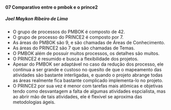  #### 07 Comparativo entre o pmbok e o  prince2
 ##### Joel Maykon Ribeiro de Lima
 
  * O grupo de processos do PMBOK é composto de 42.
  * O grupo de processo do PRINCE2 é composto por 7.
  * As áreas do PMBOK são 9, e são chamadas de Áreas de Conhecimento.
  * As áreas do PRINCE2 são 7 que são chamadas de Temas.
  * O PMBOK além de possuir muitos processos, os detalhes são muitos.
  * O PRINCE2 é resumido e busca a flexibilidade dos projetos.
  * Apesar do PMBOK ser adaptável no caso da redução dos processo, ele continua a ser grande e custoso no quesito de que o mapeamento das atividades são bastante interligadas, e quando o projeto abrange todas as áreas realmente fica bastante complicado implementa-lo no projeto.
  * O PRINCE2 por sua vez é menor com tarefas mais atômicas e objetivas tendo como desvantagem a falta de algumas atividades espcialista, mas ao abrir mão de tais atividades, ele é flexivel se aproxima das metodologias ágeis.
